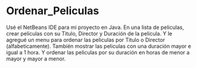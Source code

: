 # Ordenar_Peliculas
Usé el NetBeans IDE para mi proyecto en Java.
En una lista de peliculas, crear peliculas con su Titulo, Director y Duración de la pelicula.
Y le agregué un menu para ordenar las peliculas por Titulo o Director (alfabeticamente).
También mostrar las peliculas con una duración mayor e igual a 1 hora.
Y ordenar las peliculas por su duración en horas de menor a mayor y mayor a menor.
